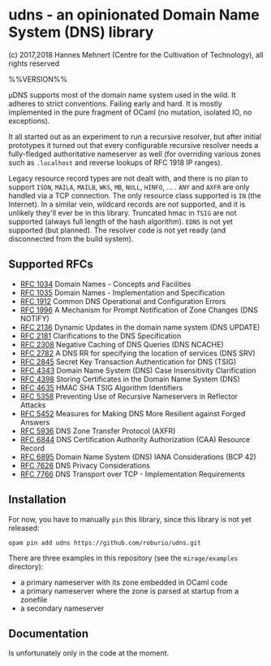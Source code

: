 # udns - an opinionated Domain Name System (DNS) library

(c) 2017,2018 Hannes Mehnert (Centre for the Cultivation of Technology), all rights reserved

%%VERSION%%

µDNS supports most of the domain name system used in the wild.  It adheres to
strict conventions.  Failing early and hard.  It is mostly implemented in the
pure fragment of OCaml (no mutation, isolated IO, no exceptions).

It all started out as an experiment to run a recursive resolver, but after
initial prototypes it turned out that every configurable recursive resolver
needs a fully-fledged authoritative nameserver as well (for overriding various
zones such as `.localhost` and reverse lookups of RFC 1918 IP ranges).

Legacy resource record types are not dealt with, and there is no plan to support
`ISDN`, `MAILA`, `MAILB`, `WKS`, `MB`, `NULL`, `HINFO`, ... .  `ANY` and `AXFR`
are only handled via a TCP connection.  The only resource class supported is
`IN` (the Internet).  In a similar vein, wildcard records are _not_ supported,
and it is unlikely they'll ever be in this library.  Truncated hmac in `TSIG`
are not supported (always full length of the hash algorithm).  `EDNS` is not yet
supported (but planned).  The resolver code is not yet ready (and disconnected
from the build system).

## Supported RFCs

* [RFC 1034](https://tools.ietf.org/html/rfc1034) Domain Names - Concepts and Facilities
* [RFC 1035](https://tools.ietf.org/html/rfc1035) Domain Names - Implementation and Specification
* [RFC 1912](https://tools.ietf.org/html/rfc1912) Common DNS Operational and Configuration Errors
* [RFC 1996](https://tools.ietf.org/html/rfc1996) A Mechanism for Prompt Notification of Zone Changes (DNS NOTIFY)
* [RFC 2136](https://tools.ietf.org/html/rfc2136) Dynamic Updates in the domain name system (DNS UPDATE)
* [RFC 2181](https://tools.ietf.org/html/rfc2181) Clarifications to the DNS Specification
* [RFC 2308](https://tools.ietf.org/html/rfc2308) Negative Caching of DNS Queries (DNS NCACHE)
* [RFC 2782](https://tools.ietf.org/html/rfc2782) A DNS RR for specifying the location of services (DNS SRV)
* [RFC 2845](https://tools.ietf.org/html/rfc2845) Secret Key Transaction Authentication for DNS (TSIG)
* [RFC 4343](https://tools.ietf.org/html/rfc4343) Domain Name System (DNS) Case Insensitivity Clarification
* [RFC 4398](https://tools.ietf.org/html/rfc4398) Storing Certificates in the Domain Name System (DNS)
* [RFC 4635](https://tools.ietf.org/html/rfc4635) HMAC SHA TSIG Algorithm Identifiers
* [RFC 5358](https://tools.ietf.org/html/rfc5358) Preventing Use of Recursive Nameservers in Reflector Attacks
* [RFC 5452](https://tools.ietf.org/html/rfc5452) Measures for Making DNS More Resilient against Forged Answers
* [RFC 5936](https://tools.ietf.org/html/rfc5936) DNS Zone Transfer Protocol (AXFR)
* [RFC 6844](https://tools.ietf.org/html/rfc6844) DNS Certification Authority Authorization (CAA) Resource Record
* [RFC 6895](https://tools.ietf.org/html/rfc6895) Domain Name System (DNS) IANA Considerations (BCP 42)
* [RFC 7626](https://tools.ietf.org/html/rfc7626) DNS Privacy Considerations
* [RFC 7766](https://tools.ietf.org/html/rfc7766) DNS Transport over TCP - Implementation Requirements

## Installation

For now, you have to manually `pin` this library, since this library is not yet
released:

`opam pin add udns https://github.com/roburio/udns.git`

There are three examples in this repository (see the `mirage/examples` directory):
- a primary nameserver with its zone embedded in OCaml code
- a primary nameserver where the zone is parsed at startup from a zonefile
- a secondary nameserver

## Documentation

Is unfortunately only in the code at the moment.
